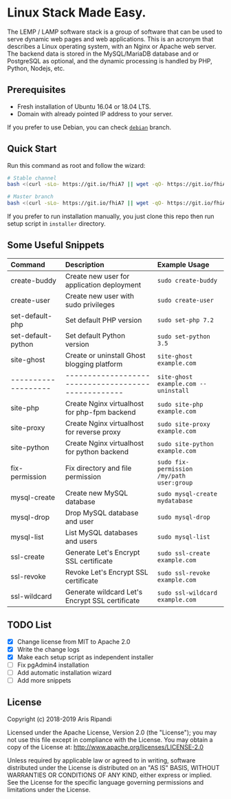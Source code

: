 # Linux Stack Made Easy.

The LEMP / LAMP software stack is a group of software that can be used
to serve dynamic web pages and web applications. This is an acronym
that describes a Linux operating system, with an Nginx or Apache web
server. The backend data is stored in the MySQL/MariaDB database and
or PostgreSQL as optional, and the dynamic processing is handled by
PHP, Python, Nodejs, etc.

## Prerequisites

- Fresh installation of Ubuntu 16.04 or 18.04 LTS.
- Domain with already pointed IP address to your server.

If you prefer to use Debian, you can check [`debian`](//github.com/riipandi/stackup/tree/debian) branch.

## Quick Start

Run this command as root and follow the wizard:

```sh
# Stable channel
bash <(curl -sLo- https://git.io/fhiA7 || wget -qO- https://git.io/fhiA7)

# Master branch
bash <(curl -sLo- https://git.io/fhiA7 || wget -qO- https://git.io/fhiA7) --dev
```

If you prefer to run installation manually, you just clone this repo then run setup script in `installer` directory.

## Some Useful Snippets

| Command             | Description                                         | Example Usage
| :------------------ | :-------------------------------------------------- | :------------
| create-buddy        | Create new user for application deployment          | `sudo create-buddy`
| create-user         | Create new user with sudo privileges                | `sudo create-user`
| set-default-php     | Set default PHP version                             | `sudo set-php 7.2`
| set-default-python  | Set default Python version                          | `sudo set-python 3.5`
| site-ghost          | Create or uninstall Ghost blogging platform         | `site-ghost example.com`
| ------------------- | --------------------------------------------------- | `site-ghost example.com --uninstall`
| site-php            | Create Nginx virtualhost for php-fpm backend        | `sudo site-php example.com`
| site-proxy          | Create Nginx virtualhost for reverse proxy          | `sudo site-proxy example.com`
| site-python         | Create Nginx virtualhost for python backend         | `sudo site-python example.com`
| fix-permission      | Fix directory and file permission                   | `sudo fix-permission /my/path user:group`
| mysql-create        | Create new MySQL database                           | `sudo mysql-create mydatabase`
| mysql-drop          | Drop MySQL database and user                        | `sudo mysql-drop`
| mysql-list          | List MySQL databases and users                      | `sudo mysql-list`
| ssl-create          | Generate Let's Encrypt SSL certificate              | `sudo ssl-create example.com`
| ssl-revoke          | Revoke Let's Encrypt SSL certificate                | `sudo ssl-revoke example.com`
| ssl-wildcard        | Generate wildcard Let's Encrypt SSL certificate     | `sudo ssl-wildcard example.com`

## TODO List

- [x] Change license from MIT to Apache 2.0
- [x] Write the change logs
- [x] Make each setup script as independent installer
- [ ] Fix pgAdmin4 installation
- [ ] Add automatic installation wizard
- [ ] Add more snippets

## License

Copyright (c) 2018-2019 Aris Ripandi

Licensed under the Apache License, Version 2.0 (the "License");
you may not use this file except in compliance with the License.
You may obtain a copy of the License at: <http://www.apache.org/licenses/LICENSE-2.0>

Unless required by applicable law or agreed to in writing, software
distributed under the License is distributed on an "AS IS" BASIS,
WITHOUT WARRANTIES OR CONDITIONS OF ANY KIND, either express or implied.
See the License for the specific language governing permissions and
limitations under the License.
